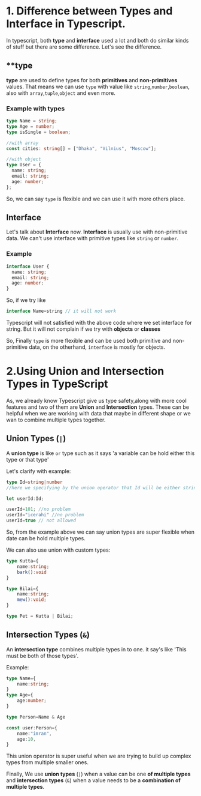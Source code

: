 # 1. Difference between **Types** and **Interface** in Typescript.

In typescript, both **type** and **interface** used a lot and both do similar kinds of stuff but there are some difference.
Let's see the difference.

## \*\*type

**type** are used to define types for both **primitives** and **non-primitives** values. That means we can use `type` with value like `string`,`number`,`boolean`, also with `array`,`tuple`,`object` and even more.

### Example with types

```ts
type Name = string;
type Age = number;
type isSingle = boolean;

//with array
const cities: string[] = ["Dhaka", "Vilnius", "Moscow"];

//with object
type User = {
  name: string;
  email: string;
  age: number;
};
```

So, we can say `type` is flexible and we can use it with more others place.

## Interface

Let's talk about **Interface** now. **Interface** is usually use with non-primitive data. We can't use interface with primitive types like `string` or `number`.

### Example

```ts
interface User {
  name: string;
  email: string;
  age: number;
}
```

So, if we try like

```ts
interface Name=string // it will not work
```

Typescript will not satisfied with the above code where we set interface for string.
But it will not complain if we try with **objects** or **classes**

So, Finally `type` is more flexible and can be used both primitive and non-primitive data, on the otherhand, `interface` is mostly for objects.



# 2.Using Union and Intersection Types in TypeScript

As, we already know Typescript give us type safety,along with more cool features and two of them are **Union** and **Intersection** types.
These can be helpful when we are working with data that maybe in different shape or we wan to combine multiple types together.

## Union Types (`|`)
A **union type** is like `or` type such as it says 'a variable can be hold either this type or that type'

Let's clarify with example:
```ts
type Id=string|number
//here we specifying by the union operator that Id will be either string type or number type

let userId:Id;

userId=101; //no problem
userId="icerahi" //no problem
userId=true // not allowed
```
So, from the example above we can say union types are super flexible when date can be hold multiple types.

We can also use union with custom types:
```ts
type Kutta={
    name:string;
    bark():void
}

type Bilai={
    name:string;
    mew():void;
}

type Pet = Kutta | Bilai;
```

## Intersection Types (`&`)

An **intersection type** combines multiple types in to one. it say's like 'This must be both of those types'.

Example:
```ts
type Name={
    name:string;
}
type Age={
    age:number;
}

type Person=Name & Age

const user:Person={
    name:"imran",
    age:10,
}
```
This union operator is super useful when we are trying to build up complex types from multiple smaller ones.


Finally, We use **union types** (`|`) when a value can be one **of multiple types** and **intersection types** (`&`) when a value needs to be a **combination of multiple types**.